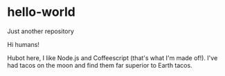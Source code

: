 # hello-world
Just another repository

Hi humans!

Hubot here, I like Node.js and Coffeescript (that's what I'm made of!).
I've had tacos on the moon and find them far superior to Earth tacos.
